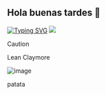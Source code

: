 ## Hola buenas tardes 👋

[![Typing SVG](https://readme-typing-svg.herokuapp.com?font=Fira+Code&pause=1000&width=435&lines=insertar+texto+de+prueba)](https://git.io/typing-svg)
 ![](http://github-profile-summary-cards.vercel.app/api/cards/profile-details?username=jfajula&theme=default) 

>[!CAUTION]
>Lean Claymore
>
>
>![image](https://github.com/user-attachments/assets/e07c0bcb-69c2-4cae-b7f7-82624fd1e461)


patata

